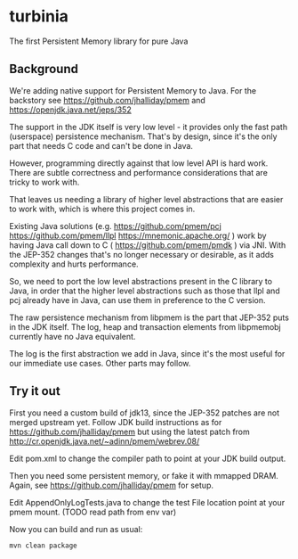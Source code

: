 # turbinia
The first Persistent Memory library for pure Java

## Background

We're adding native support for Persistent Memory to Java.
For the backstory see https://github.com/jhalliday/pmem and https://openjdk.java.net/jeps/352

The support in the JDK itself is very low level - it provides only the fast path (userspace) persistence mechanism.
That's by design, since it's the only part that needs C code and can't be done in Java.

However, programming directly against that low level API is hard work.
There are subtle correctness and performance considerations that are tricky to work with.

That leaves us needing a library of higher level abstractions that are easier to work with, which is where this project comes in.

Existing Java solutions (e.g. https://github.com/pmem/pcj https://github.com/pmem/llpl https://mnemonic.apache.org/ ) work by having Java call down to C ( https://github.com/pmem/pmdk ) via JNI.
With the JEP-352 changes that's no longer necessary or desirable, as it adds complexity and hurts performance. 

So, we need to port the low level abstractions present in the C library to Java,
in order that the higher level abstractions such as those that llpl and pcj already have in Java, can use them in preference to the C version.

The raw persistence mechanism from libpmem is the part that JEP-352 puts in the JDK itself.
The log, heap and transaction elements from libpmemobj currently have no Java equivalent.

The log is the first abstraction we add in Java, since it's the most useful for our immediate use cases. Other parts may follow.

## Try it out

First you need a custom build of jdk13, since the JEP-352 patches are not merged upstream yet.
Follow JDK build instructions as for https://github.com/jhalliday/pmem but using the latest patch from http://cr.openjdk.java.net/~adinn/pmem/webrev.08/

Edit pom.xml to change the compiler path to point at your JDK build output.

Then you need some persistent memory, or fake it with mmapped DRAM. Again, see https://github.com/jhalliday/pmem for setup.

Edit AppendOnlyLogTests.java to change the test File location point at your pmem mount. (TODO read path from env var)

Now you can build and run as usual:

```
mvn clean package
```

